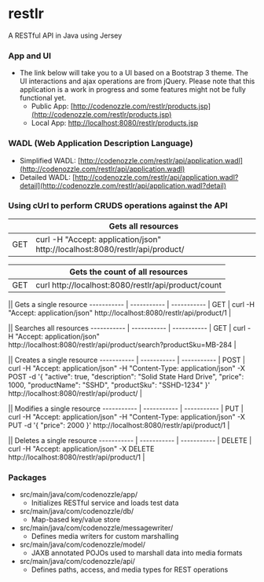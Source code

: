 # restlr
A RESTful API in Java using Jersey

### App and UI
- The link below will take you to a UI based on a Bootstrap 3 theme. The UI interactions and ajax operations are from jQuery. Please note that this application is a work in progress and some features might not be fully functional yet.
  - Public App: [http://codenozzle.com/restlr/products.jsp](http://codenozzle.com/restlr/products.jsp)
  - Local App: [http://localhost:8080/restlr/products.jsp](http://localhost:8080/restlr/products.jsp)

### WADL (Web Application Description Language)
- Simplified WADL: [http://codenozzle.com/restlr/api/application.wadl](http://codenozzle.com/restlr/api/application.wadl)
- Detailed WADL: [http://codenozzle.com/restlr/api/application.wadl?detail](http://codenozzle.com/restlr/api/application.wadl?detail)

### Using cUrl to perform CRUDS operations against the API
|| Gets all resources
| ----------- | ----------- |
| GET | curl -H "Accept: application/json" http://localhost:8080/restlr/api/product/ |

|| Gets the count of all resources
| ----------- | ----------- |
| GET | curl http://localhost:8080/restlr/api/product/count |

|| Gets a single resource
----------- | ----------- | -----------
| GET | curl -H "Accept: application/json" http://localhost:8080/restlr/api/product/1 |

|| Searches all resources
----------- | ----------- | -----------
| GET | curl -H "Accept: application/json" http://localhost:8080/restlr/api/product/search?productSku=MB-284 |

|| Creates a single resource
----------- | ----------- | -----------
| POST | curl -H "Accept: application/json" -H "Content-Type: application/json" -X POST -d '{ "active": true, "description": "Solid State Hard Drive", "price": 1000, "productName": "SSHD", "productSku": "SSHD-1234" }' http://localhost:8080/restlr/api/product/ |

|| Modifies a single resource
----------- | ----------- | -----------
| PUT | curl -H "Accept: application/json" -H "Content-Type: application/json" -X PUT -d '{ "price": 2000 }' http://localhost:8080/restlr/api/product/1 |

|| Deletes a single resource
----------- | ----------- | -----------
| DELETE | curl -H "Accept: application/json" -X DELETE http://localhost:8080/restlr/api/product/1 |

### Packages
- src/main/java/com/codenozzle/app/
  - Initializes RESTful service and loads test data 
- src/main/java/com/codenozzle/db/
  - Map-based key/value store
- src/main/java/com/codenozzle/messagewriter/
  - Defines media writers for custom marshalling
- src/main/java/com/codenozzle/model/
  - JAXB annotated POJOs used to marshall data into media formats
- src/main/java/com/codenozzle/api/
  - Defines paths, access, and media types for REST operations
